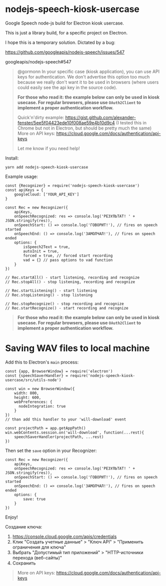 # nodejs-speech-kiosk-usercase
Google Speech node-js build for Electron kiosk usercase.

This is just a library build, for a specific project on Electron.

I hope this is a temporary solution. Dictated by a bug:

https://github.com/googleapis/nodejs-speech/issues/547

googleapis/nodejs-speech#547

> @gormonn In your specific case (kiosk application), you can use API keys for authentication. We don't advertise this option too much because we really don't want it to be used in browsers (where users could easily see the api key in the source code).
> 
> **For those who read it: the example below can only be used in kiosk usecase. For regular browsers, please use `OAuth2Client` to implement a proper authentication workflow.**
> 
> Quick'n'dirty example: https://gist.github.com/alexander-fenster/5ee5f04423ede10f008ae59e4b10d9c4 (I tested this in Chrome but not in Electron, but should be pretty much the same)
> More on API keys: https://cloud.google.com/docs/authentication/api-keys
> 
> Let me know if you need help!

Install:

`yarn add nodejs-speech-kiosk-usercase`

Example usage:

```
const {Recognizer} = require('nodejs-speech-kiosk-usercase')
const apiKeys = {
	googleCloud: ['YOUR_API_KEY']
}

const Rec = new Recognizer({
	apiKeys, 
	onSpeechRecognized: res => console.log('РЕЗУЛЬТАТ! ' + JSON.stringify(res)), 
	onSpeechStart: () => console.log('ГОВОРИТ!'), // fires on speech started
	onSpeechEnd: () => console.log('ЗАМОЛЧАЛ!'), // fires on speech ended
	options: {
		isSpeech2Text = true,
		autoInit = true,
		forced = true, // forced start recording
		vad = {} // pass options to vad function
	}
})

// Rec.startAll() - start listening, recording and recognize
// Rec.stopAll() - stop listening, recording and recognize

// Rec.startListening() - start listening
// Rec.stopListening() - stop listening

// Rec.stopRecognize() - stop recording and recognize
// Rec.startRecognize() - start recording and recognize
```
> **For those who read it: the example below can only be used in kiosk usecase. For regular browsers, please use `OAuth2Client` to implement a proper authentication workflow.**

# Saving WAV files to local machine
Add this to Electron's `main` process:
```
const {app, BrowserWindow} = require('electron')
const {speechSaverHandler} = require('nodejs-speech-kiosk-usercase/src/utils-node')

const win = new BrowserWindow({
    width: 800,
    height: 600,
    webPreferences: {
      nodeIntegration: true
    }
})
// than add this handler to your 'will-download' event

const projectPath = app.getAppPath()
win.webContents.session.on('will-download', function(...rest){
	speechSaverHandler(projectPath, ...rest)
})
```
Then set the `save` option in your Recognizer:
```
const Rec = new Recognizer({
	apiKeys, 
	onSpeechRecognized: res => console.log('РЕЗУЛЬТАТ! ' + JSON.stringify(res)), 
	onSpeechStart: () => console.log('ГОВОРИТ!'), // fires on speech started
	onSpeechEnd: () => console.log('ЗАМОЛЧАЛ!'), // fires on speech ended
	options: {
		save: true
	}
})

```
Enjoy!

Создание ключа:
1. https://console.cloud.google.com/apis/credentials
2. Клик "Создать учетные данные" > "Ключ API" > "Применить ограничения для ключа"
3. Выбрать "Допустимый тип приложений" > "HTTP-источники перехода (веб-сайты)"
4. Сохранить

> More on API keys: https://cloud.google.com/docs/authentication/api-keys